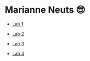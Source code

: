 # Marianne Neuts 😎

* [Lab 1](https://github.com/marianneneuts/2imd-webtechadvanced-portfolio/tree/main/lab1)

* [Lab 2](https://github.com/marianneneuts/2imd-webtechadvanced-portfolio/tree/main/lab2)

* [Lab 3](https://github.com/marianneneuts/2imd-webtechadvanced-portfolio/tree/main/lab3)

* [Lab 4](https://github.com/marianneneuts/2imd-webtechadvanced-portfolio/tree/main/lab4)